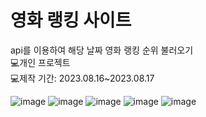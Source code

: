 # 영화 랭킹 사이트
api를 이용하여 해당 날짜 영화 랭킹 순위 불러오기<br>
💻개인 프로젝트 <br>
💻제작 기간: 2023.08.16~2023.08.17

![image](https://github.com/yujin4sth00/React2/assets/115778958/ef5f0277-5113-4af1-bb4c-4ac06bb9bced)
![image](https://github.com/yujin4sth00/React2/assets/115778958/64f9dc92-05fb-4197-af58-9d137f01d156)
![image](https://github.com/yujin4sth00/React2/assets/115778958/3a6c8c87-593c-48b9-8c04-ad19903359a1)
![image](https://github.com/yujin4sth00/React2/assets/115778958/c4e4fe35-1ea3-4d0f-a976-e44a090d76c8)
![image](https://github.com/yujin4sth00/React2/assets/115778958/64e08883-becd-4a0a-b7df-ac57d33f35be)
